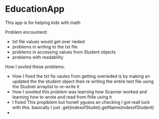 # EducationApp
This app is for helping kids with math


Problem encounterd:
- txt file values would get over rieded 
- problems in writing to the txt file 
- problems in accessing values from Student objects
- problems with readability

How I sovled these problems:

- How I fixed the txt fie vaules from getting overieded is by making an updated the the student object then re writing the entire 
text file using the Studnet arraylist to re-write it 
- How I soveled this problem was learning how Scanner worked and learning how to wrote and read from fhile using it 
- I fixied This proplblem but honelt yguess an checking I got reall luck with this. basically I just .get(indexofStudet).getName(indexofStudent)
- 
